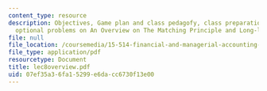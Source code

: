 ```yaml
---
content_type: resource
description: Objectives, Game plan and class pedagofy, class preparation questions,
  optional problems on An Overview on The Matching Principle and Long-lived Assets.
file: null
file_location: /coursemedia/15-514-financial-and-managerial-accounting-summer-2003/07ef35a36fa15299e6dacc6730f13e00_lec8overview.pdf
file_type: application/pdf
resourcetype: Document
title: lec8overview.pdf
uid: 07ef35a3-6fa1-5299-e6da-cc6730f13e00
---
```

